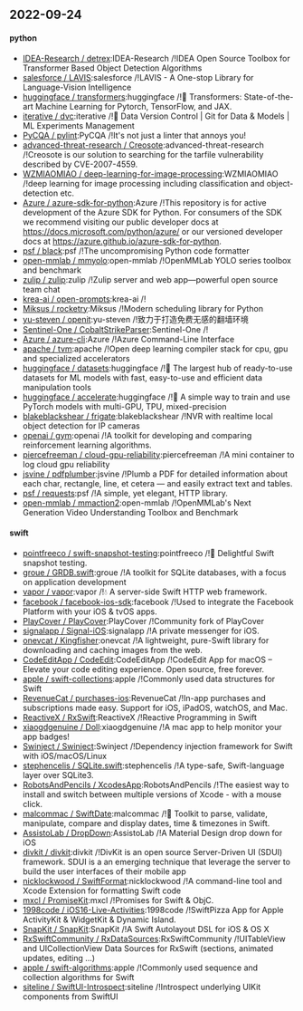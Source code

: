 ## 2022-09-24

#### python
* [IDEA-Research / detrex](https://github.com/IDEA-Research/detrex):IDEA-Research /!IDEA Open Source Toolbox for Transformer Based Object Detection Algorithms
* [salesforce / LAVIS](https://github.com/salesforce/LAVIS):salesforce /!LAVIS - A One-stop Library for Language-Vision Intelligence
* [huggingface / transformers](https://github.com/huggingface/transformers):huggingface /!🤗
Transformers: State-of-the-art Machine Learning for Pytorch, TensorFlow, and JAX.
* [iterative / dvc](https://github.com/iterative/dvc):iterative /!🦉
Data Version Control | Git for Data & Models | ML Experiments Management
* [PyCQA / pylint](https://github.com/PyCQA/pylint):PyCQA /!It's not just a linter that annoys you!
* [advanced-threat-research / Creosote](https://github.com/advanced-threat-research/Creosote):advanced-threat-research /!Creosote is our solution to searching for the tarfile vulnerability described by CVE-2007-4559.
* [WZMIAOMIAO / deep-learning-for-image-processing](https://github.com/WZMIAOMIAO/deep-learning-for-image-processing):WZMIAOMIAO /!deep learning for image processing including classification and object-detection etc.
* [Azure / azure-sdk-for-python](https://github.com/Azure/azure-sdk-for-python):Azure /!This repository is for active development of the Azure SDK for Python. For consumers of the SDK we recommend visiting our public developer docs at https://docs.microsoft.com/python/azure/ or our versioned developer docs at https://azure.github.io/azure-sdk-for-python.
* [psf / black](https://github.com/psf/black):psf /!The uncompromising Python code formatter
* [open-mmlab / mmyolo](https://github.com/open-mmlab/mmyolo):open-mmlab /!OpenMMLab YOLO series toolbox and benchmark
* [zulip / zulip](https://github.com/zulip/zulip):zulip /!Zulip server and web app—powerful open source team chat
* [krea-ai / open-prompts](https://github.com/krea-ai/open-prompts):krea-ai /!
* [Miksus / rocketry](https://github.com/Miksus/rocketry):Miksus /!Modern scheduling library for Python
* [yu-steven / openit](https://github.com/yu-steven/openit):yu-steven /!致力于打造免费无感的翻墙环境
* [Sentinel-One / CobaltStrikeParser](https://github.com/Sentinel-One/CobaltStrikeParser):Sentinel-One /!
* [Azure / azure-cli](https://github.com/Azure/azure-cli):Azure /!Azure Command-Line Interface
* [apache / tvm](https://github.com/apache/tvm):apache /!Open deep learning compiler stack for cpu, gpu and specialized accelerators
* [huggingface / datasets](https://github.com/huggingface/datasets):huggingface /!🤗
The largest hub of ready-to-use datasets for ML models with fast, easy-to-use and efficient data manipulation tools
* [huggingface / accelerate](https://github.com/huggingface/accelerate):huggingface /!🚀
A simple way to train and use PyTorch models with multi-GPU, TPU, mixed-precision
* [blakeblackshear / frigate](https://github.com/blakeblackshear/frigate):blakeblackshear /!NVR with realtime local object detection for IP cameras
* [openai / gym](https://github.com/openai/gym):openai /!A toolkit for developing and comparing reinforcement learning algorithms.
* [piercefreeman / cloud-gpu-reliability](https://github.com/piercefreeman/cloud-gpu-reliability):piercefreeman /!A mini container to log cloud gpu reliability
* [jsvine / pdfplumber](https://github.com/jsvine/pdfplumber):jsvine /!Plumb a PDF for detailed information about each char, rectangle, line, et cetera — and easily extract text and tables.
* [psf / requests](https://github.com/psf/requests):psf /!A simple, yet elegant, HTTP library.
* [open-mmlab / mmaction2](https://github.com/open-mmlab/mmaction2):open-mmlab /!OpenMMLab's Next Generation Video Understanding Toolbox and Benchmark

#### swift
* [pointfreeco / swift-snapshot-testing](https://github.com/pointfreeco/swift-snapshot-testing):pointfreeco /!📸
Delightful Swift snapshot testing.
* [groue / GRDB.swift](https://github.com/groue/GRDB.swift):groue /!A toolkit for SQLite databases, with a focus on application development
* [vapor / vapor](https://github.com/vapor/vapor):vapor /!💧
A server-side Swift HTTP web framework.
* [facebook / facebook-ios-sdk](https://github.com/facebook/facebook-ios-sdk):facebook /!Used to integrate the Facebook Platform with your iOS & tvOS apps.
* [PlayCover / PlayCover](https://github.com/PlayCover/PlayCover):PlayCover /!Community fork of PlayCover
* [signalapp / Signal-iOS](https://github.com/signalapp/Signal-iOS):signalapp /!A private messenger for iOS.
* [onevcat / Kingfisher](https://github.com/onevcat/Kingfisher):onevcat /!A lightweight, pure-Swift library for downloading and caching images from the web.
* [CodeEditApp / CodeEdit](https://github.com/CodeEditApp/CodeEdit):CodeEditApp /!CodeEdit App for macOS – Elevate your code editing experience. Open source, free forever.
* [apple / swift-collections](https://github.com/apple/swift-collections):apple /!Commonly used data structures for Swift
* [RevenueCat / purchases-ios](https://github.com/RevenueCat/purchases-ios):RevenueCat /!In-app purchases and subscriptions made easy. Support for iOS, iPadOS, watchOS, and Mac.
* [ReactiveX / RxSwift](https://github.com/ReactiveX/RxSwift):ReactiveX /!Reactive Programming in Swift
* [xiaogdgenuine / Doll](https://github.com/xiaogdgenuine/Doll):xiaogdgenuine /!A mac app to help monitor your app badges!
* [Swinject / Swinject](https://github.com/Swinject/Swinject):Swinject /!Dependency injection framework for Swift with iOS/macOS/Linux
* [stephencelis / SQLite.swift](https://github.com/stephencelis/SQLite.swift):stephencelis /!A type-safe, Swift-language layer over SQLite3.
* [RobotsAndPencils / XcodesApp](https://github.com/RobotsAndPencils/XcodesApp):RobotsAndPencils /!The easiest way to install and switch between multiple versions of Xcode - with a mouse click.
* [malcommac / SwiftDate](https://github.com/malcommac/SwiftDate):malcommac /!🐔
Toolkit to parse, validate, manipulate, compare and display dates, time & timezones in Swift.
* [AssistoLab / DropDown](https://github.com/AssistoLab/DropDown):AssistoLab /!A Material Design drop down for iOS
* [divkit / divkit](https://github.com/divkit/divkit):divkit /!DivKit is an open source Server-Driven UI (SDUI) framework. SDUI is a an emerging technique that leverage the server to build the user interfaces of their mobile app
* [nicklockwood / SwiftFormat](https://github.com/nicklockwood/SwiftFormat):nicklockwood /!A command-line tool and Xcode Extension for formatting Swift code
* [mxcl / PromiseKit](https://github.com/mxcl/PromiseKit):mxcl /!Promises for Swift & ObjC.
* [1998code / iOS16-Live-Activities](https://github.com/1998code/iOS16-Live-Activities):1998code /!SwiftPizza App for Apple ActivityKit & WidgetKit & Dynamic Island.
* [SnapKit / SnapKit](https://github.com/SnapKit/SnapKit):SnapKit /!A Swift Autolayout DSL for iOS & OS X
* [RxSwiftCommunity / RxDataSources](https://github.com/RxSwiftCommunity/RxDataSources):RxSwiftCommunity /!UITableView and UICollectionView Data Sources for RxSwift (sections, animated updates, editing ...)
* [apple / swift-algorithms](https://github.com/apple/swift-algorithms):apple /!Commonly used sequence and collection algorithms for Swift
* [siteline / SwiftUI-Introspect](https://github.com/siteline/SwiftUI-Introspect):siteline /!Introspect underlying UIKit components from SwiftUI
